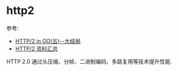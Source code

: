# http2
参考:
- [HTTP/2 in GO(五)--大结局](https://www.tuicool.com/articles/jMreQbN)
- [HTTP/2 资料汇总](https://imququ.com/post/http2-resource.html)

HTTP 2.0 通过头压缩、分帧、二进制编码、多路复用等技术提升性能.